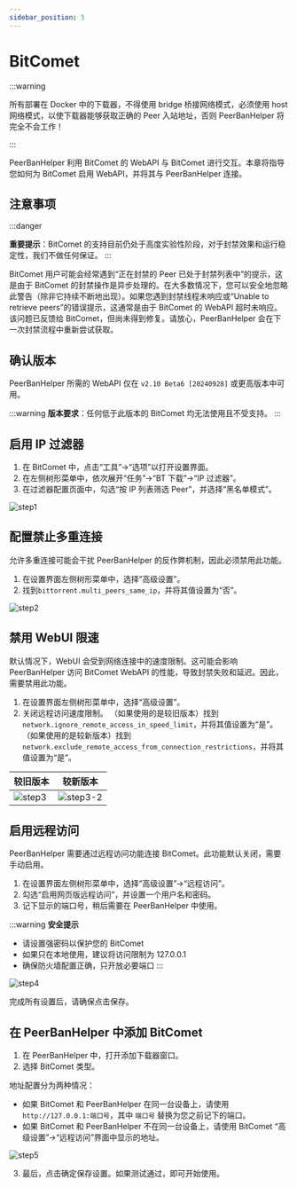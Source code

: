 ```yaml
---
sidebar_position: 5
---
```


# BitComet

:::warning

所有部署在 Docker 中的下载器，不得使用 bridge 桥接网络模式，必须使用 host 网络模式，以使下载器能够获取正确的 Peer 入站地址，否则 PeerBanHelper 将完全不会工作！

:::

PeerBanHelper 利用 BitComet 的 WebAPI 与 BitComet 进行交互。本章将指导您如何为 BitComet 启用 WebAPI，并将其与 PeerBanHelper 连接。

## 注意事项

:::danger

**重要提示**：BitComet 的支持目前仍处于高度实验性阶段，对于封禁效果和运行稳定性，我们不做任何保证。
:::

BitComet 用户可能会经常遇到“正在封禁的 Peer 已处于封禁列表中”的提示，这是由于 BitComet 的封禁操作是异步处理的。在大多数情况下，您可以安全地忽略此警告（除非它持续不断地出现）。如果您遇到封禁线程未响应或“Unable to retrieve peers”的错误提示，这通常是由于 BitComet 的 WebAPI 超时未响应。该问题已反馈给 BitComet，但尚未得到修复。请放心，PeerBanHelper 会在下一次封禁流程中重新尝试获取。

## 确认版本

PeerBanHelper 所需的 WebAPI 仅在 `v2.10 Beta6 [20240928]` 或更高版本中可用。

:::warning
**版本要求**：任何低于此版本的 BitComet 均无法使用且不受支持。
:::

## 启用 IP 过滤器

1. 在 BitComet 中，点击“工具”->“选项”以打开设置界面。
2. 在左侧树形菜单中，依次展开“任务”->“BT 下载”->“IP 过滤器”。
3. 在过滤器配置页面中，勾选“按 IP 列表筛选 Peer”，并选择“黑名单模式”。

![step1](./assets/BitComet-step1.jpg)

## 配置禁止多重连接

允许多重连接可能会干扰 PeerBanHelper 的反作弊机制，因此必须禁用此功能。

1. 在设置界面左侧树形菜单中，选择“高级设置”。
2. 找到`bittorrent.multi_peers_same_ip`，并将其值设置为“否”。

![step2](./assets/BitComet-step2.jpg)

## 禁用 WebUI 限速

默认情况下，WebUI 会受到网络连接中的速度限制。这可能会影响 PeerBanHelper 访问 BitComet WebAPI 的性能，导致封禁失败和延迟。因此，需要禁用此功能。

1. 在设置界面左侧树形菜单中，选择“高级设置”。
2. 关闭远程访问速度限制。
  （如果使用的是较旧版本）找到`network.ignore_remote_access_in_speed_limit`，并将其值设置为“是”。
  （如果使用的是较新版本）找到`network.exclude_remote_access_from_connection_restrictions`，并将其值设置为“是”。

| 较旧版本 | 较新版本 |
| ------- | ------- |
| ![step3](./assets/BitComet-step3.png) | ![step3-2](./assets/BitComet-step3-2.png) |

## 启用远程访问

PeerBanHelper 需要通过远程访问功能连接 BitComet。此功能默认关闭，需要手动启用。

1. 在设置界面左侧树形菜单中，选择“高级设置”->“远程访问”。
2. 勾选“启用网页版远程访问”，并设置一个用户名和密码。
3. 记下显示的端口号，稍后需要在 PeerBanHelper 中使用。

:::warning
**安全提示**
- 请设置强密码以保护您的 BitComet
- 如果只在本地使用，建议将访问限制为 127.0.0.1
- 确保防火墙配置正确，只开放必要端口
:::

![step4](./assets/BitComet-step4.png)


完成所有设置后，请确保点击保存。

## 在 PeerBanHelper 中添加 BitComet

1. 在 PeerBanHelper 中，打开添加下载器窗口。
2. 选择 BitComet 类型。

地址配置分为两种情况：

- 如果 BitComet 和 PeerBanHelper 在同一台设备上，请使用 `http://127.0.0.1:端口号`，其中 `端口号` 替换为您之前记下的端口。
- 如果 BitComet 和 PeerBanHelper 不在同一台设备上，请使用 BitComet “高级设置”->“远程访问”界面中显示的地址。

![step5](./assets/BitComet-step5.png)

3. 最后，点击确定保存设置。如果测试通过，即可开始使用。